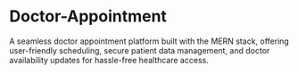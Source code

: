 # Doctor-Appointment
A seamless doctor appointment platform built with the MERN stack, offering user-friendly scheduling, secure patient data management, and doctor availability updates for hassle-free healthcare access.
